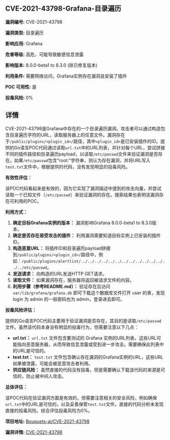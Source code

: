 ## CVE-2021-43798-Grafana-目录遍历

**漏洞编号:** CVE-2021-43798

**漏洞类型:** 目录遍历

**影响应用:** Grafana

**危害等级:** 高危，可能导致敏感信息泄露

**影响版本:** 8.0.0-beta1 to 8.3.0 (除已修复版本)

**利用条件:** 需要网络访问，Grafana实例存在漏洞且安装了插件

**POC 可用性:** 是

**投毒风险:** 0%

## 详情

CVE-2021-43798是Grafana中存在的一个目录遍历漏洞。攻击者可以通过构造包含目录遍历字符的URL，读取服务器上的任意文件。漏洞存在于`/public/plugins/<plugin_id>/`路径，其中`<plugin_id>`是已安装插件的ID。提供的Go语言POC代码通过读取`url.txt`中的URL列表，并针对每个URL，尝试拼接不同的插件路径和目录遍历payload，以读取`/etc/passwd`文件来验证漏洞是否存在。如果`/etc/passwd`包含"root:"字符串，则认为存在漏洞，并将URL写入`test.txt`文件中。根据提供的代码，没有发现明显的投毒风险。

**有效性评估：**

该POC代码看起来是有效的，因为它实现了漏洞描述中提到的攻击向量，并尝试读取一个已知文件（`/etc/passwd`）来验证漏洞的存在。搜索结果也表明该漏洞存在可利用的POC。

**利用方式：**

1.  **确定目标Grafana实例的版本：**  漏洞影响Grafana 8.0.0-beta1 to 8.3.0版本。
2.  **确定是否存在易受攻击的插件：**  利用漏洞需要知道目标实例上已安装的插件ID。
3.  **构造恶意URL：**  将插件ID和目录遍历payload拼接到`/public/plugins/<plugin_id>/`路径中，例如：`/public/plugins/alertlist/../../../../../../../../../../../../../../etc/passwd`。
4.  **发送请求：**  向构造的URL发送HTTP GET请求。
5.  **读取文件：**  如果漏洞存在，服务器将返回被请求文件的内容。
6.  **利用步骤（参考README.md）：** 验证存在后访问 `var/lib/grafana/grafana.db` 即可下载这个数据库文件打开 user 的表，发现 login 为 admin 的一般密码也为 admin，登录进去即可。

**投毒风险评估：**

提供的Go语言POC代码主要用于验证漏洞是否存在，其目的是读取`/etc/passwd`文件。虽然该代码本身没有明显的投毒行为，但需要注意以下几点：

*   **url.txt：**  `url.txt` 文件包含要测试的 Grafana 实例的URL列表，这些URL可能指向恶意服务器，从而导致信息泄露或受到进一步攻击。需要确保此列表中的URL是可信的。
*   **test.txt：**  `test.txt` 文件包含确认存在漏洞的Grafana实例的URL，这些URL如果被泄露，可能会被恶意攻击者利用。
*   **供应链风险：**  虽然直接的代码没有投毒，但是需要确认下载该代码的来源是可信的，防止被中间人攻击。

**总体评估：**

该POC代码在验证漏洞方面是有效的，但需要注意相关的安全风险，例如确保`url.txt`中的URL是可信的，以及妥善保管`test.txt`文件。直接的代码分析未发现直接的投毒风险。综合评估投毒风险为0%。

**项目地址:** [Bouquets-ai/CVE-2021-43798](https://github.com/Bouquets-ai/CVE-2021-43798)

**漏洞详情:** [CVE-2021-43798](https://nvd.nist.gov/vuln/detail/CVE-2021-43798)